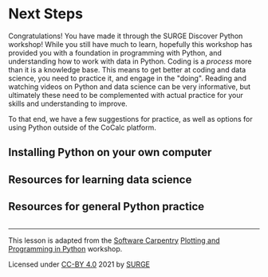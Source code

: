 # Next Steps

Congratulations! You have made it through the SURGE Discover Python workshop! While you still have much to learn, hopefully this workshop has provided you with a foundation in programming with Python, and understanding how to work with data in Python. Coding is a *process* more than it is a knowledge base. This means to get better at coding and data science, you need to practice it, and engage in the "doing". Reading and watching videos on Python and data science can be very informative, but ultimately these need to be complemented with actual practice for your skills and understanding to improve. 

To that end, we have a few suggestions for practice, as well as options for using Python outside of the CoCalc platform.

## Installing Python on your own computer

## Resources for learning data science

## Resources for general Python practice


```python

```

---
This lesson is adapted from the [Software Carpentry](https://software-carpentry.org/lessons/) [Plotting and Programming in Python](http://swcarpentry.github.io/python-novice-gapminder/) workshop. 

Licensed under [CC-BY 4.0](https://creativecommons.org/licenses/by/4.0/) 2021 by [SURGE](https://github.com/surge-dalhousie)
